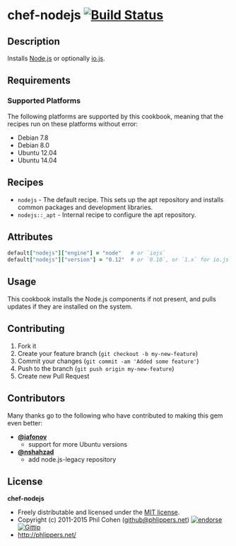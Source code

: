 # chef-nodejs [![Build Status](https://travis-ci.org/phlipper/chef-nodejs.png?branch=master)](https://travis-ci.org/phlipper/chef-nodejs)

## Description

Installs [Node.js](http://nodejs.org/) or optionally [io.js](https://iojs.org).


## Requirements

### Supported Platforms

The following platforms are supported by this cookbook, meaning that the recipes run on these platforms without error:

* Debian 7.8
* Debian 8.0
* Ubuntu 12.04
* Ubuntu 14.04

## Recipes

* `nodejs` - The default recipe. This sets up the apt repository and installs common packages and development libraries.
* `nodejs::_apt` - Internal recipe to configure the apt repository.


## Attributes

```ruby
default["nodejs"]["engine"] = "node"   # or `iojs`
default["nodejs"]["version"] = "0.12"  # or `0.10`, or `1.x` for io.js
```


## Usage

This cookbook installs the Node.js components if not present, and pulls updates if they are installed on the system.


## Contributing

1. Fork it
2. Create your feature branch (`git checkout -b my-new-feature`)
3. Commit your changes (`git commit -am 'Added some feature'`)
4. Push to the branch (`git push origin my-new-feature`)
5. Create new Pull Request


## Contributors

Many thanks go to the following who have contributed to making this gem even better:

* **[@iafonov](https://github.com/iafonov)**
    * support for more Ubuntu versions
* **[@nshahzad](https://github.com/nshahzad)**
    * add node.js-legacy repository


## License

**chef-nodejs**

* Freely distributable and licensed under the [MIT license](http://phlipper.mit-license.org/2011-2015/license.html).
* Copyright (c) 2011-2015 Phil Cohen (github@phlippers.net) [![endorse](http://api.coderwall.com/phlipper/endorsecount.png)](http://coderwall.com/phlipper)  [![Gittip](http://img.shields.io/gittip/phlipper.png)](https://www.gittip.com/phlipper/)
* http://phlippers.net/
